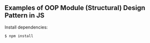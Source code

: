## Examples of OOP Module (Structural) Design Pattern in JS

  Install dependencies:

```bash
$ npm install
```
